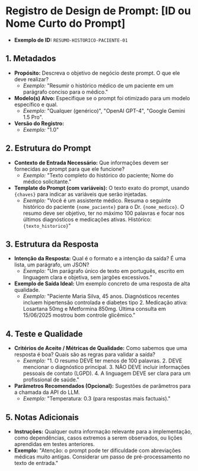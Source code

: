 # Registro de Design de Prompt: \[ID ou Nome Curto do Prompt\]

- **Exemplo de ID:** `RESUMO-HISTORICO-PACIENTE-01`

## 1. Metadados

- **Propósito:** Descreva o objetivo de negócio deste prompt. O que ele deve realizar?
  - *Exemplo:* "Resumir o histórico médico de um paciente em um parágrafo conciso para o médico."
- **Modelo(s) Alvo:** Especifique se o prompt foi otimizado para um modelo específico e qual.
  - *Exemplo:* "Qualquer (genérico)", "OpenAI GPT-4", "Google Gemini 1.5 Pro".
- **Versão do Registro:**
  - *Exemplo:* "1.0"

## 2. Estrutura do Prompt

- **Contexto de Entrada Necessário:** Que informações devem ser fornecidas ao prompt para que ele funcione?
  - *Exemplo:* "Texto completo do histórico do paciente; Nome do médico solicitante."
- **Template do Prompt (com variáveis):** O texto exato do prompt, usando `{chaves}` para indicar as variáveis que serão injetadas.
  - *Exemplo:* "Você é um assistente médico. Resuma o seguinte histórico do paciente `{nome_paciente}` para o Dr. `{nome_medico}`. O resumo deve ser objetivo, ter no máximo 100 palavras e focar nos últimos diagnósticos e medicações ativas. Histórico: `{texto_historico}`"

## 3. Estrutura da Resposta

- **Intenção da Resposta:** Qual é o formato e a intenção da saída? É uma lista, um parágrafo, um JSON?
  - *Exemplo:* "Um parágrafo único de texto em português, escrito em linguagem clara e objetiva, sem jargões excessivos."
- **Exemplo de Saída Ideal:** Um exemplo concreto de uma resposta de alta qualidade.
  - *Exemplo:* "Paciente Maria Silva, 45 anos. Diagnósticos recentes incluem hipertensão controlada e diabetes tipo 2. Medicação ativa: Losartana 50mg e Metformina 850mg. Última consulta em 15/06/2025 mostrou bom controle glicêmico."

## 4. Teste e Qualidade

- **Critérios de Aceite / Métricas de Qualidade:** Como sabemos que uma resposta é boa? Quais são as regras para validar a saída?
  - *Exemplo:* "1. O resumo DEVE ter menos de 100 palavras. 2. DEVE mencionar o diagnóstico principal. 3. NÃO DEVE incluir informações pessoais de contato (LGPD). 4. A linguagem DEVE ser clara para um profissional de saúde."
- **Parâmetros Recomendados (Opcional):** Sugestões de parâmetros para a chamada da API do LLM.
  - *Exemplo:* "Temperatura: 0.3 (para respostas mais factuais)."

## 5. Notas Adicionais
- **Instruções:** Qualquer outra informação relevante para a implementação, como dependências, casos extremos a serem observados, ou lições aprendidas em testes anteriores.
- **Exemplo:** "Atenção: o prompt pode ter dificuldade com abreviações médicas muito antigas. Considerar um passo de pré-processamento no texto de entrada."
